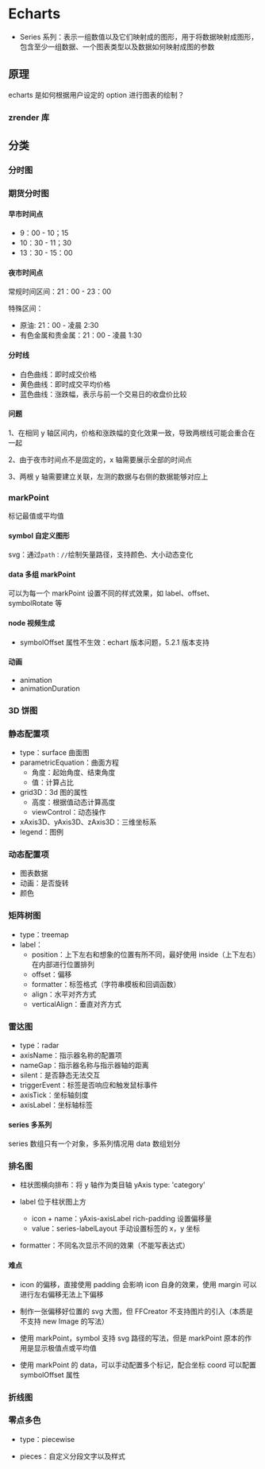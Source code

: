 # Echarts

- Series 系列：表示一组数值以及它们映射成的图形，用于将数据映射成图形，包含至少一组数据、一个图表类型以及数据如何映射成图的参数

## 原理

echarts 是如何根据用户设定的 option 进行图表的绘制？

### zrender 库

## 分类

### 分时图

### 期货分时图

#### 早市时间点

- 9：00 - 10；15
- 10：30 - 11；30
- 13：30 - 15：00

#### 夜市时间点

常规时间区间：21：00 - 23：00

特殊区间：

- 原油: 21：00 - 凌晨 2:30
- 有色金属和贵金属：21：00 - 凌晨 1:30

#### 分时线

- 白色曲线：即时成交价格
- 黄色曲线：即时成交平均价格
- 蓝色曲线：涨跌幅，表示与前一个交易日的收盘价比较

#### 问题

1、在相同 y 轴区间内，价格和涨跌幅的变化效果一致，导致两根线可能会重合在一起

2、由于夜市时间点不是固定的，x 轴需要展示全部的时间点

3、两根 y 轴需要建立关联，左测的数据与右侧的数据能够对应上

### markPoint

标记最值或平均值

#### symbol 自定义图形

svg：通过`path：//`绘制矢量路径，支持颜色、大小动态变化

#### data 多组 markPoint

可以为每一个 markPoint 设置不同的样式效果，如 label、offset、symbolRotate 等

#### node 视频生成

- symbolOffset 属性不生效：echart 版本问题，5.2.1 版本支持

#### 动画

- animation
- animationDuration

### 3D 饼图

### 静态配置项

- type：surface 曲面图
- parametricEquation：曲面方程
  - 角度：起始角度、结束角度
  - 值：计算占比
- grid3D：3d 图的属性
  - 高度：根据值动态计算高度
  - viewControl：动态操作
- xAxis3D、yAxis3D、zAxis3D：三维坐标系
- legend：图例

### 动态配置项

- 图表数据
- 动画：是否旋转
- 颜色

### 矩阵树图

- type：treemap
- label：
  - position：上下左右和想象的位置有所不同，最好使用 inside（上下左右）在内部进行位置排列
  - offset：偏移
  - formatter：标签格式（字符串模板和回调函数）
  - align：水平对齐方式
  - verticalAlign：垂直对齐方式

### 雷达图

- type：radar
- axisName：指示器名称的配置项
- nameGap：指示器名称与指示器轴的距离
- silent：是否静态无法交互
- triggerEvent：标签是否响应和触发鼠标事件
- axisTick：坐标轴刻度
- axisLabel：坐标轴标签

#### series 多系列

series 数组只有一个对象，多系列情况用 data 数组划分

### 排名图

- 柱状图横向排布：将 y 轴作为类目轴 yAxis type: 'category'

- label 位于柱状图上方

  - icon + name：yAxis-axisLabel rich-padding 设置偏移量
  - value：series-labelLayout 手动设置标签的 x，y 坐标

- formatter：不同名次显示不同的效果（不能写表达式）

#### 难点

- icon 的偏移，直接使用 padding 会影响 icon 自身的效果，使用 margin 可以进行左右偏移无法上下偏移

- 制作一张偏移好位置的 svg 大图，但 FFCreator 不支持图片的引入（本质是不支持 new Image 的写法）

- 使用 markPoint，symbol 支持 svg 路径的写法，但是 markPoint 原本的作用是显示极值点或平均值

- 使用 markPoint 的 data，可以手动配置多个标记，配合坐标 coord 可以配置 symbolOffset 属性

### 折线图

### 零点多色

- type：piecewise

- pieces：自定义分段文字以及样式
